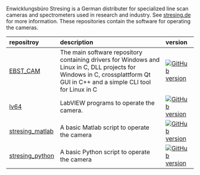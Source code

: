 Enwicklungsbüro Stresing is a German distributer for specialized line scan cameras and spectrometers used in research and industry. See [stresing.de](http://stresing.de/) for more information. These repositories contain the software for operating the cameras.

repositroy                                                                        | description | version
:---                                                                              | :--- | :---
[EBST_CAM](https://github.com/Entwicklungsburo-Stresing/EBST_CAM)                 | The main software repository containing drivers for Windows and Linux in C, DLL projects for Windows in C, crossplattform Qt GUI in C++ and a simple CLI tool for Linux in C | [![GitHub version](https://badge.fury.io/gh/Entwicklungsburo-Stresing%2FEBST_CAM.svg)](https://github.com/Entwicklungsburo-Stresing/EBST_CAM)
[lv64](https://github.com/Entwicklungsburo-Stresing/lv64)                         | LabVIEW programs to operate the camera. | [![GitHub version](https://badge.fury.io/gh/Entwicklungsburo-Stresing%2Flv64.svg)](https://github.com/Entwicklungsburo-Stresing/lv64)
[stresing_matlab](https://github.com/Entwicklungsburo-Stresing/stresing_matlab)   | A basic Matlab script to operate the camera | [![GitHub version](https://badge.fury.io/gh/Entwicklungsburo-Stresing%2Fstresing_matlab.svg)](https://github.com/Entwicklungsburo-Stresing/stresing_matlab)
[stresing_python](https://github.com/Entwicklungsburo-Stresing/stresing_python)   | A basic Python script to operate the camera | [![GitHub version](https://badge.fury.io/gh/Entwicklungsburo-Stresing%2Fstresing_python.svg)](https://github.com/Entwicklungsburo-Stresing/stresing_python)
